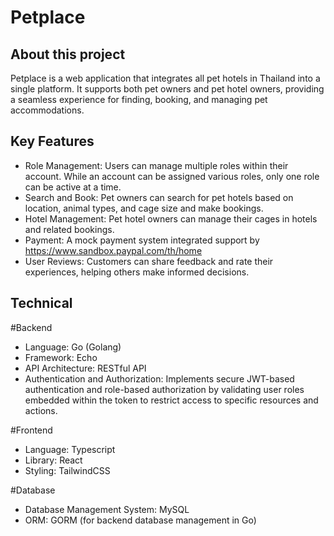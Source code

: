 # Petplace

## About this project
Petplace is a web application that integrates all pet hotels in Thailand into a single platform. It supports both pet owners and pet hotel owners, providing a seamless experience for finding, booking, and managing pet accommodations.

## Key Features
- Role Management: Users can manage multiple roles within their account. While an account can be assigned various roles, only one role can be active at a time.
- Search and Book: Pet owners can search for pet hotels based on location, animal types, and cage size and make bookings.
- Hotel Management: Pet hotel owners can manage their cages in hotels and related bookings.
- Payment: A mock payment system integrated support by https://www.sandbox.paypal.com/th/home
- User Reviews: Customers can share feedback and rate their experiences, helping others make informed decisions.

## Technical
#Backend
- Language: Go (Golang)
- Framework: Echo
- API Architecture: RESTful API
- Authentication and Authorization: Implements secure JWT-based authentication and role-based authorization by validating user roles embedded within the token to restrict access to specific resources and actions.

#Frontend
- Language: Typescript
- Library: React
- Styling: TailwindCSS
 
#Database
- Database Management System: MySQL
- ORM: GORM (for backend database management in Go)
